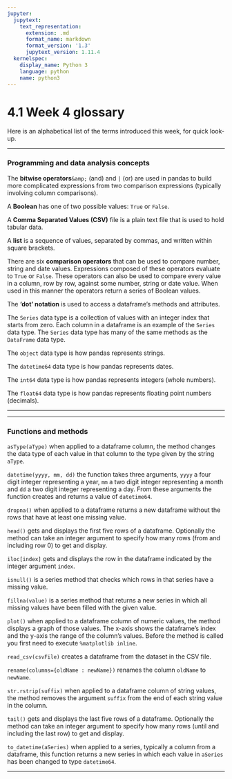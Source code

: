```yaml
---
jupyter:
  jupytext:
    text_representation:
      extension: .md
      format_name: markdown
      format_version: '1.3'
      jupytext_version: 1.11.4
  kernelspec:
    display_name: Python 3
    language: python
    name: python3
---
```


# 4.1 Week 4 glossary


Here is an alphabetical list of the terms introduced this week, for quick look-up.


---



### Programming and data analysis concepts

The __bitwise operators__``&amp;`` (and) and ``|`` (or) are used in pandas to build more complicated expressions from two comparison expressions (typically involving column comparisons).

A __Boolean__ has one of two possible values: ``True`` or ``False``.


A __Comma Separated Values (CSV)__ file is a plain text file that is used to hold tabular data.

A __list__ is a sequence of values, separated by commas, and written within square brackets.

There are six __comparison operators__ that can be used to compare number, string and date values. Expressions composed of these operators evaluate to ``True`` or ``False``. These operators can also be used to compare every value in a column, row by row, against some number, string or date value. When used in this manner the operators return a series of Boolean values.

The __‘dot’ notation__ is used to access a dataframe’s methods and attributes.

The ``Series`` data type is a collection of values with an integer index that starts from zero. Each column in a dataframe is an example of the ``Series`` data type. The ``Series`` data type has many of the same methods as the ``DataFrame`` data type.

The ``object`` data type is how pandas represents strings.

The ``datetime64`` data type is how pandas represents dates.

The ``int64`` data type is how pandas represents integers (whole numbers).

The ``float64`` data type is how pandas represents floating point numbers (decimals).


---



---



### Functions and methods

``asType(aType)`` when applied to a dataframe column, the method changes the data type of each value in that column to the type given by the string ``aType``.


``datetime(yyyy, mm, dd)`` the function takes three arguments, ``yyyy`` a four digit integer representing a year, ``mm`` a two digit integer representing a month and ``dd`` a two digit integer representing a day. From these arguments the function creates and returns a value of ``datetime64``.


``dropna()`` when applied to a dataframe returns a new dataframe without the rows that have at least one missing value.

``head()`` gets and displays the first five rows of a dataframe. Optionally the method can take an integer argument to specify how many rows (from and including row 0) to get and display.

``iloc[index]`` gets and displays the row in the dataframe indicated by the integer argument ``index``.


``isnull()`` is a series method that checks which rows in that series have a missing value.

``fillna(value)`` is a series method that returns a new series in which all missing values have been filled with the given value.

``plot()`` when applied to a dataframe column of numeric values, the method displays a graph of those values. The x-axis shows the dataframe’s index and the y-axis the range of the column’s values. Before the method is called you first need to execute ``%matplotlib inline``.


``read_csv(csvFile)`` creates a dataframe from the dataset in the CSV file.

``rename(columns={oldName : newName})`` renames the column ``oldName`` to ``newName``.


``str.rstrip(suffix)`` when applied to a dataframe column of string values, the method removes the argument ``suffix`` from the end of each string value in the column.

``tail()`` gets and displays the last five rows of a dataframe. Optionally the method can take an integer argument to specify how many rows (until and including the last row) to get and display.

``to_datetime(aSeries)`` when applied to a series, typically a column from a dataframe, this function returns a new series in which each value in ``aSeries`` has been changed to type ``datetime64``.



---


